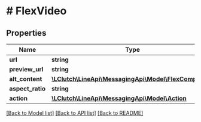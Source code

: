 # # FlexVideo

## Properties

Name | Type | Description | Notes
------------ | ------------- | ------------- | -------------
**url** | **string** |  |
**preview_url** | **string** |  |
**alt_content** | [**\LClutch\LineApi\MessagingApi\Model\FlexComponent**](FlexComponent.md) |  |
**aspect_ratio** | **string** |  | [optional]
**action** | [**\LClutch\LineApi\MessagingApi\Model\Action**](Action.md) |  | [optional]

[[Back to Model list]](../../README.md#models) [[Back to API list]](../../README.md#endpoints) [[Back to README]](../../README.md)
